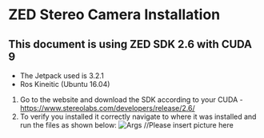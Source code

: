 # ZED Stereo Camera Installation

## This document is using ZED SDK 2.6 with CUDA 9
- The Jetpack used is 3.2.1 
- Ros Kineitic (Ubuntu 16.04)

1. Go to the website and download the SDK according to your CUDA - https://www.stereolabs.com/developers/release/2.6/
2. To verify you installed it correctly navigate to where it was installed and run the files as shown below:
![Args](https:) //Please insert picture here 
